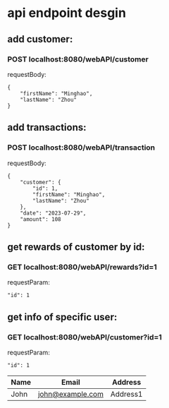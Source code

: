 # api endpoint desgin

## add customer:
### POST localhost:8080/webAPI/customer
requestBody:
```
{
    "firstName": "Minghao",
    "lastName": "Zhou"
}
```

## add transactions:
### POST localhost:8080/webAPI/transaction
requestBody:
```
{
    "customer": {
        "id": 1,
        "firstName": "Minghao",
        "lastName": "Zhou"
    },
    "date": "2023-07-29",
    "amount": 108
}
```

## get rewards of customer by id:
### GET localhost:8080/webAPI/rewards?id=1
requestParam:

    "id": 1

## get info of specific user:
### GET localhost:8080/webAPI/customer?id=1
requestParam:

    "id": 1


|Name|Email|Address|
|----|-----|-------|
|John|john@example.com|Address1|